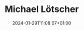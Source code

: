 ---
title: "Michael Lötscher"
date: 2024-01-29T11:08:07+01:00
draft: false
image: "img/default.jpg"
weight: 3
description: Team Lead
---